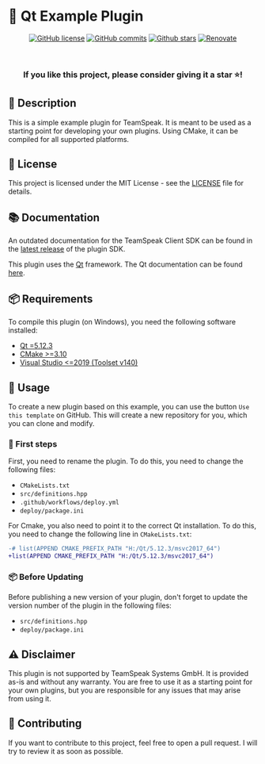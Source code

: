 # 🔧 Qt Example Plugin

<div align="center">

  [![GitHub license](https://img.shields.io/github/license/Gamer92000/TeamSpeak3-Qt-Plugin-Template.svg)](https://github.com/Gamer92000/TeamSpeak3-Qt-Plugin-Template/blob/main/LICENSE)
  [![GitHub commits](https://badgen.net/github/commits/Gamer92000/TeamSpeak3-Qt-Plugin-Template/main)](https://GitHub.com/Gamer92000/TeamSpeak3-Qt-Plugin-Template/commit/)
  [![Github stars](https://img.shields.io/github/stars/Gamer92000/TeamSpeak3-Qt-Plugin-Template.svg)](https://GitHub.com/Gamer92000/TeamSpeak3-Qt-Plugin-Template/stargazers/)
  [![Renovate](https://img.shields.io/badge/maintained%20with-renovate-brightgreen)](https://github.com/Gamer92000/TeamSpeak3-Qt-Plugin-Template/issues/4)
  <!-- [![Deploy](https://img.shields.io/github/actions/workflow/status/Gamer92000/TeamSpeak3-Qt-Plugin-Template/deploy.yml?branch=*)](https://github.com/Gamer92000/TeamSpeak3-Qt-Plugin-Template/actions/workflows/deploy.yml) -->
  <!-- https://github.com/badges/shields/issues/8736 -->
  <br>
  <h3>If you like this project, please consider giving it a star ⭐️!</h3>
</div>

## 📖 Description

This is a simple example plugin for TeamSpeak. It is meant to be used as a starting point for developing your own plugins. Using CMake, it can be compiled for all supported platforms.

## 📝 License

This project is licensed under the MIT License - see the [LICENSE](LICENSE) file for details.

## 📚 Documentation

An outdated documentation for the TeamSpeak Client SDK can be found in the [latest release](https://github.com/TeamSpeak-Systems/ts3client-pluginsdk/releases/tag/23) of the plugin SDK.

This plugin uses the [Qt](https://www.qt.io/) framework. The Qt documentation can be found [here](https://doc.qt.io/).

## 📦 Requirements

To compile this plugin (on Windows), you need the following software installed:

* [Qt =5.12.3](https://www.qt.io/download)
* [CMake >=3.10](https://cmake.org/download/)
* [Visual Studio <=2019 (Toolset v140)](https://visualstudio.microsoft.com/downloads/)

## 🚀 Usage

To create a new plugin based on this example, you can use the button `Use this template` on GitHub. This will create a new repository for you, which you can clone and modify.

### 👶 First steps

First, you need to rename the plugin. To do this, you need to change the following files:

* `CMakeLists.txt`
* `src/definitions.hpp`
* `.github/workflows/deploy.yml`
* `deploy/package.ini`

For Cmake, you also need to point it to the correct Qt installation. To do this, you need to change the following line in `CMakeLists.txt`:

```diff
-# list(APPEND CMAKE_PREFIX_PATH "H:/Qt/5.12.3/msvc2017_64")
+list(APPEND CMAKE_PREFIX_PATH "H:/Qt/5.12.3/msvc2017_64")
```

### 📦 Before Updating

Before publishing a new version of your plugin, don't forget to update the version number of the plugin in the following files:

* `src/definitions.hpp`
* `deploy/package.ini`

## ⚠️ Disclaimer

This plugin is not supported by TeamSpeak Systems GmbH. It is provided as-is and without any warranty. You are free to use it as a starting point for your own plugins, but you are responsible for any issues that may arise from using it.

## 📝 Contributing

If you want to contribute to this project, feel free to open a pull request. I will try to review it as soon as possible.